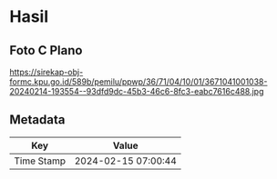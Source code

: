 # Hasil

## Foto C Plano

https://sirekap-obj-formc.kpu.go.id/589b/pemilu/ppwp/36/71/04/10/01/3671041001038-20240214-193554--93dfd9dc-45b3-46c6-8fc3-eabc7616c488.jpg


## Metadata

| Key        | Value               |
| ---------- | ------------------- |
| Time Stamp | 2024-02-15 07:00:44 |



